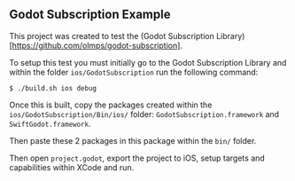 ## Godot Subscription Example

This project was created to test the (Godot Subscription Library)[https://github.com/olmps/godot-subscription].

To setup this test you must initially go to the Godot Subscription Library and within the folder `ios/GodotSubscription` run the following command:

```$ ./build.sh ios debug```

Once this is built, copy the packages created within the `ios/GodotSubscription/Bin/ios/` folder: `GodotSubscription.framework` and `SwiftGodot.framework`.

Then paste these 2 packages in this package within the `bin/` folder.

Then open `project.godot`, export the project to iOS, setup targets and capabilities within XCode and run.
